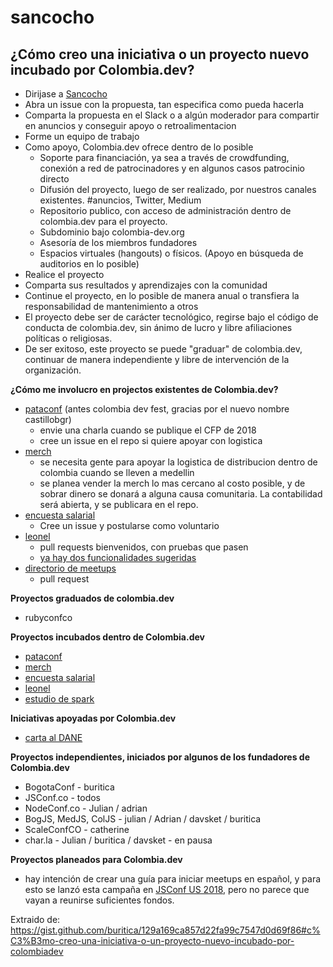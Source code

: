 sancocho
========

##  ¿Cómo creo una iniciativa o un proyecto nuevo incubado por Colombia.dev?

- Dirijase a [Sancocho](https://github.com/colombia-dev/sancocho/issues)
- Abra un issue con la propuesta, tan especifica como pueda hacerla
- Comparta la propuesta en el Slack o a algún moderador para compartir en anuncios y conseguir apoyo o retroalimentacion
- Forme un equipo de trabajo
- Como apoyo, Colombia.dev ofrece dentro de lo posible
	- Soporte para financiación, ya sea a través de crowdfunding, conexión a red de patrocinadores y en algunos casos patrocinio directo
	- Difusión del proyecto, luego de ser realizado, por nuestros canales existentes. #anuncios, Twitter, Medium
	- Repositorio publico, con acceso de administración dentro de colombia.dev para el proyecto.
	- Subdominio bajo colombia-dev.org
	- Asesoría de los miembros fundadores
	- Espacios virtuales (hangouts) o físicos. (Apoyo en búsqueda de auditorios en lo posible)
- Realice el proyecto
- Comparta sus resultados y aprendizajes con la comunidad
- Continue el proyecto, en lo posible de manera anual o transfiera la responsabilidad de mantenimiento a otros
- El proyecto debe ser de carácter tecnológico, regirse bajo el código de conducta de colombia.dev, sin ánimo de lucro y libre afiliaciones políticas o religiosas.
- De ser exitoso, este proyecto se puede "graduar" de colombia.dev, continuar de manera independiente y libre de intervención de la organización.

**¿Cómo me involucro en projectos existentes de Colombia.dev?**

- [pataconf](https://github.com/colombia-dev/pataconf) (antes colombia dev fest, gracias por el nuevo nombre castillobgr)
	- envie una charla cuando se publique el CFP de 2018
	- cree un issue en el repo si quiere apoyar con logistica
- [merch](https://github.com/colombia-dev/merch/projects) 
	- se necesita gente para apoyar la logistica de distribucion dentro de colombia cuando se lleven a medellin
	- se planea vender la merch lo mas cercano al costo posible, y de sobrar dinero se donará a alguna causa comunitaria. La contabilidad será abierta, y se publicara en el repo.
- [encuesta salarial](https://github.com/colombia-dev/data/issues/3)
	- Cree un issue y postularse como voluntario
- [leonel](https://github.com/colombia-dev/leonel)
	- pull requests bienvenidos, con pruebas que pasen
	- [ya hay dos funcionalidades sugeridas](https://github.com/colombia-dev/leonel/issues)
- [directorio de meetups](https://github.com/colombia-dev/colombia-dev.github.io/blob/master/meetups.html)
	- pull request

**Proyectos graduados de colombia.dev**
- rubyconfco

**Proyectos incubados dentro de Colombia.dev**
- [pataconf](https://github.com/colombia-dev/pataconf)
- [merch](https://github.com/colombia-dev/merch/projects) 
- [encuesta salarial](https://github.com/colombia-dev/data/issues/3)
- [leonel](https://github.com/colombia-dev/leonel)
- [estudio de spark](https://github.com/colombia-dev/sancocho/issues/18)

**Iniciativas apoyadas por Colombia.dev**
- [carta al DANE](https://github.com/colombia-dev/carta)

**Proyectos independientes, iniciados por algunos de los fundadores de Colombia.dev**
- BogotaConf  - buritica
- JSConf.co - todos
- NodeConf.co - Julian / adrian
- BogJS, MedJS, ColJS - julian / Adrian / davsket / buritica
- ScaleConfCO - catherine
- char.la - Julian / buritica / davsket - en pausa

**Proyectos planeados  para Colombia.dev**
- hay intención de crear una guía para iniciar meetups en español, y para esto se lanzó esta campaña en [JSConf US 2018](https://www.bonfire.com/colombia-dev/), pero no parece que vayan a reunirse suficientes fondos.


Extraido de:
https://gist.github.com/buritica/129a169ca857d22fa99c7547d0d69f86#c%C3%B3mo-creo-una-iniciativa-o-un-proyecto-nuevo-incubado-por-colombiadev
